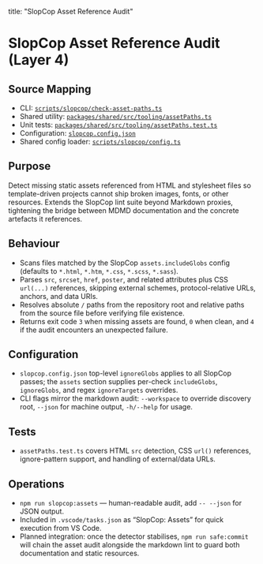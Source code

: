 title: "SlopCop Asset Reference Audit"
# SlopCop Asset Reference Audit (Layer 4)

## Source Mapping
- CLI: [`scripts/slopcop/check-asset-paths.ts`](/scripts/slopcop/check-asset-paths.ts)
- Shared utility: [`packages/shared/src/tooling/assetPaths.ts`](/packages/shared/src/tooling/assetPaths.ts)
- Unit tests: [`packages/shared/src/tooling/assetPaths.test.ts`](/packages/shared/src/tooling/assetPaths.test.ts)
- Configuration: [`slopcop.config.json`](/slopcop.config.json)
- Shared config loader: [`scripts/slopcop/config.ts`](/scripts/slopcop/config.ts)

## Purpose
Detect missing static assets referenced from HTML and stylesheet files so template-driven projects cannot ship broken images, fonts, or other resources. Extends the SlopCop lint suite beyond Markdown proxies, tightening the bridge between MDMD documentation and the concrete artefacts it references.

## Behaviour
- Scans files matched by the SlopCop `assets.includeGlobs` config (defaults to `*.html`, `*.htm`, `*.css`, `*.scss`, `*.sass`).
- Parses `src`, `srcset`, `href`, `poster`, and related attributes plus CSS `url(...)` references, skipping external schemes, protocol-relative URLs, anchors, and data URIs.
- Resolves absolute `/` paths from the repository root and relative paths from the source file before verifying file existence.
- Returns exit code `3` when missing assets are found, `0` when clean, and `4` if the audit encounters an unexpected failure.

## Configuration
- `slopcop.config.json` top-level `ignoreGlobs` applies to all SlopCop passes; the `assets` section supplies per-check `includeGlobs`, `ignoreGlobs`, and regex `ignoreTargets` overrides.
- CLI flags mirror the markdown audit: `--workspace` to override discovery root, `--json` for machine output, `-h/--help` for usage.

## Tests
- `assetPaths.test.ts` covers HTML `src` detection, CSS `url()` references, ignore-pattern support, and handling of external/data URLs.

## Operations
- `npm run slopcop:assets` — human-readable audit, add `-- --json` for JSON output.
- Included in `.vscode/tasks.json` as “SlopCop: Assets” for quick execution from VS Code.
- Planned integration: once the detector stabilises, `npm run safe:commit` will chain the asset audit alongside the markdown lint to guard both documentation and static resources.
